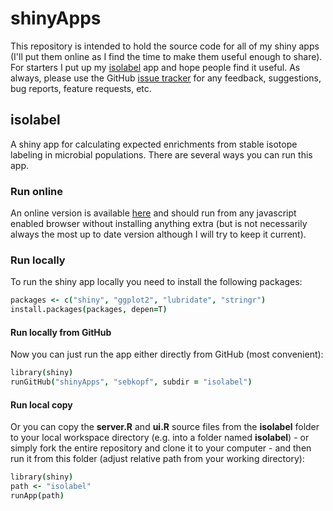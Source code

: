 shinyApps
=========

This repository is intended to hold the source code for all of my shiny apps (I'll put them online as I find the time to make them useful enough to share). For starters I put up my [isolabel](#isolabel) app and hope people find it useful. As always, please use the GitHub [issue tracker](https://github.com/sebkopf/shinyApps/issues) for any feedback, suggestions, bug reports, feature requests, etc.

## isolabel

A shiny app for calculating expected enrichments from stable isotope labeling in microbial populations. There are several ways you can run this app.

### Run online
An online version is available [here](https://sebkopf.shinyapps.io/isolabel/) and should run from any javascript enabled browser without installing anything extra (but is not necessarily always the most up to date version although I will try to keep it current).

### Run locally
To run the shiny app locally you need to install the following packages:
```coffee
packages <- c("shiny", "ggplot2", "lubridate", "stringr")
install.packages(packages, depen=T)
```

#### Run locally from GitHub
Now you can just run the app either directly from GitHub (most convenient):
```coffee
library(shiny)
runGitHub("shinyApps", "sebkopf", subdir = "isolabel")
```

#### Run local copy
Or you can copy the **server.R** and **ui.R** source files from the **isolabel** folder to your local workspace directory (e.g. into a folder named **isolabel**)  - or simply fork the entire repository and clone it to your computer - and then run it from this folder (adjust relative path from your working directory):
```coffee
library(shiny)
path <- "isolabel"
runApp(path)
```
